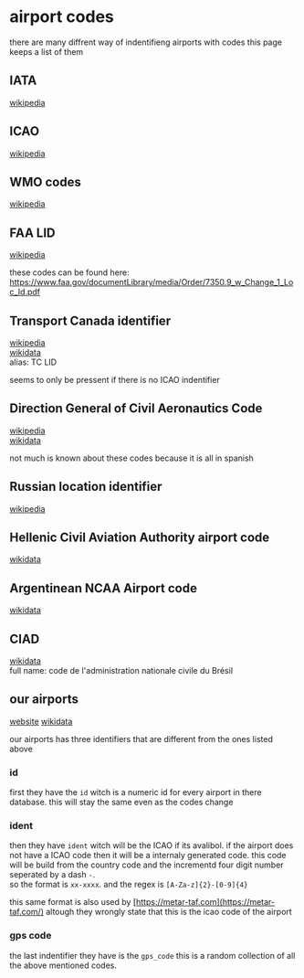 # airport codes

there are many diffrent way of indentifieng airports with codes this page keeps a list of them

## IATA

[wikipedia](https://en.wikipedia.org/wiki/IATA_airport_code)

## ICAO

[wikipedia](https://en.wikipedia.org/wiki/ICAO_airport_code)

## WMO codes

[wikipedia](https://en.wikipedia.org/wiki/Location_identifier#WMO_station_identifiers)

## FAA LID

[wikipedia](https://en.wikipedia.org/wiki/Location_identifier#FAA_identifier)

these codes can be found here: <https://www.faa.gov/documentLibrary/media/Order/7350.9_w_Change_1_Loc_Id.pdf>

## Transport Canada identifier

[wikipedia](https://en.wikipedia.org/wiki/Location_identifier#Transport_Canada_identifier)  
[wikidata](https://www.wikidata.org/wiki/Q55773856)  
alias: TC LID

seems to only be pressent if there is no ICAO indentifier

## Direction General of Civil Aeronautics Code

[wikipedia](https://en.wikipedia.org/wiki/Location_identifier#Direction_General_of_Civil_Aeronautics_Code)  
[wikidata](https://www.wikidata.org/wiki/Q18222825)

not much is known about these codes because it is all in spanish

## Russian location identifier

[wikipedia](https://en.wikipedia.org/wiki/Location_identifier#Russian_location_identifier)  

## Hellenic Civil Aviation Authority airport code

[wikidata](https://www.wikidata.org/wiki/Property:P7667)  

## Argentinean NCAA Airport code

[wikidata](https://www.wikidata.org/wiki/Q5796779)

## CIAD

[wikidata](https://www.wikidata.org/wiki/Q113950896)  
full name: code de l'administration nationale civile du Brésil

## our airports

[website](https://ourairports.com/)
[wikidata](https://www.wikidata.org/wiki/Q19801308)

our airports has three identifiers that are different from the ones listed above

### id

first they have the `id` witch is a numeric id for every airport in there database.
this will stay the same even as the codes change

### ident

then they have `ident` witch will be the ICAO if its avalibol. if the airport does not have a ICAO code then it will be a internaly generated code.
this code will be build from the country code and the incrementd four digit number seperated by a dash `-`.  
so the format is `xx-xxxx`. and the regex is `[A-Za-z]{2}-[0-9]{4}`

this same format is also used by [https://metar-taf.com](https://metar-taf.com/) altough they wrongly state that this is the icao code of the airport

### gps code

the last indentifier they have is the `gps_code` this is a random collection of all the above mentioned codes.
